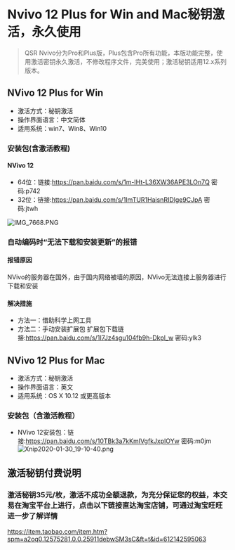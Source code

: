 # Nvivo 12 Plus for Win and Mac秘钥激活，永久使用

> QSR Nvivo分为Pro和Plus版，Plus包含Pro所有功能，本版功能完整，使用激活密钥永久激活，不修改程序文件，完美使用；激活秘钥适用12.x系列版本。


## NVivo 12 Plus for Win 
* 激活方式：秘钥激活
* 操作界面语言：中文简体
* 适用系统：win7、Win8、Win10
### 安装包(含激活教程)
#### NVivo 12
* 64位：链接:https://pan.baidu.com/s/1m-IHt-L36XW36APE3LOn7Q  密码:p742
* 32位：链接:https://pan.baidu.com/s/1ImTUR1HaisnRIDlge9CJpA  密码:jtwh

![IMG_7668.PNG](http://ww1.sinaimg.cn/large/0061W0odly1gbhxrpig3kj30ak078mxc.jpg)
### 自动编码时“无法下载和安装更新”的报错
#### 报错原因
NVivo的服务器在国外，由于国内网络被墙的原因，NVivo无法连接上服务器进行下载和安装
#### 解决措施
* 方法一：借助科学上网工具
* 方法二：手动安装扩展包 
扩展包下载链接:https://pan.baidu.com/s/1I7Jz4sgu104fb9h-Dkpl_w  密码:ylk3

## NVivo 12 Plus for Mac
* 激活方式：秘钥激活
* 操作界面语言：英文
* 适用系统：OS X 10.12 或更高版本
### 安装包（含激活教程）
* NVivo 12安装包：链接:https://pan.baidu.com/s/10TBk3a7kKmIVgfkJxplOYw  密码:m0jm
![Xnip2020-01-30_19-10-40.png](http://ww1.sinaimg.cn/large/0061W0odly1gbhyg3dzglj30i80hktca.jpg)

## 激活秘钥付费说明
### 激活秘钥35元/枚，激活不成功全额退款，为充分保证您的权益，本交易在淘宝平台上进行，点击以下链接直达淘宝店铺，可通过淘宝旺旺进一步了解详情
https://item.taobao.com/item.htm?spm=a2oq0.12575281.0.0.25911debwSM3sC&ft=t&id=612142595063
